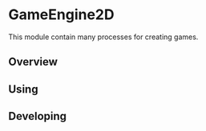 # GameEngine2D
This module contain many processes for creating games.

## Overview

## Using

## Developing
